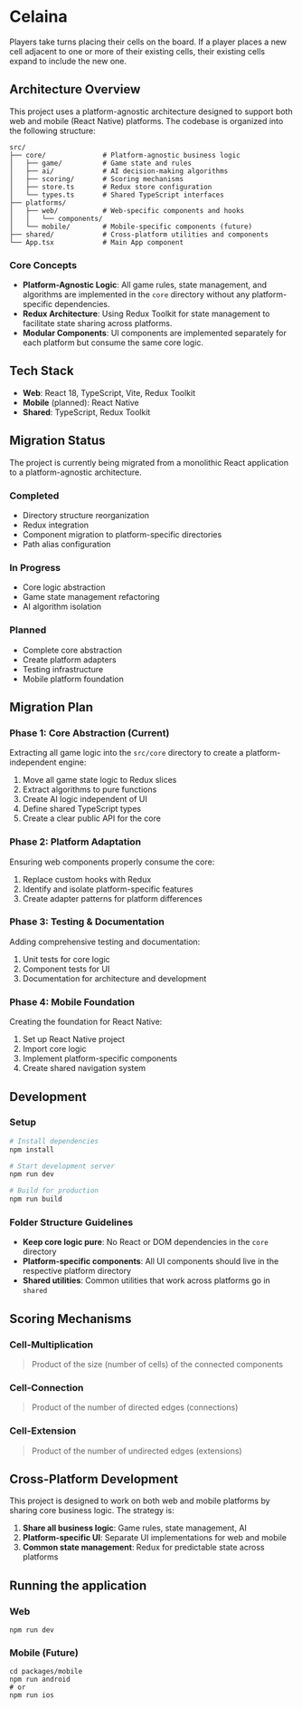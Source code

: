 # Celaina

Players take turns placing their cells on the board. If a player places a new cell adjacent to one or more of their existing cells, their existing cells expand to include the new one.

## Architecture Overview

This project uses a platform-agnostic architecture designed to support both web and mobile (React Native) platforms. The codebase is organized into the following structure:

```
src/
├── core/              # Platform-agnostic business logic
│   ├── game/          # Game state and rules
│   ├── ai/            # AI decision-making algorithms
│   ├── scoring/       # Scoring mechanisms
│   ├── store.ts       # Redux store configuration
│   └── types.ts       # Shared TypeScript interfaces
├── platforms/
│   ├── web/           # Web-specific components and hooks
│   │   └── components/
│   └── mobile/        # Mobile-specific components (future)
├── shared/            # Cross-platform utilities and components
└── App.tsx            # Main App component
```

### Core Concepts

- **Platform-Agnostic Logic**: All game rules, state management, and algorithms are implemented in the `core` directory without any platform-specific dependencies.
- **Redux Architecture**: Using Redux Toolkit for state management to facilitate state sharing across platforms.
- **Modular Components**: UI components are implemented separately for each platform but consume the same core logic.

## Tech Stack

- **Web**: React 18, TypeScript, Vite, Redux Toolkit
- **Mobile** (planned): React Native
- **Shared**: TypeScript, Redux Toolkit

## Migration Status

The project is currently being migrated from a monolithic React application to a platform-agnostic architecture.

### Completed
- Directory structure reorganization
- Redux integration
- Component migration to platform-specific directories
- Path alias configuration

### In Progress
- Core logic abstraction
- Game state management refactoring
- AI algorithm isolation

### Planned
- Complete core abstraction
- Create platform adapters
- Testing infrastructure
- Mobile platform foundation

## Migration Plan

### Phase 1: Core Abstraction (Current)
Extracting all game logic into the `src/core` directory to create a platform-independent engine:

1. Move all game state logic to Redux slices
2. Extract algorithms to pure functions
3. Create AI logic independent of UI
4. Define shared TypeScript types
5. Create a clear public API for the core

### Phase 2: Platform Adaptation
Ensuring web components properly consume the core:

1. Replace custom hooks with Redux
2. Identify and isolate platform-specific features
3. Create adapter patterns for platform differences

### Phase 3: Testing & Documentation
Adding comprehensive testing and documentation:

1. Unit tests for core logic
2. Component tests for UI
3. Documentation for architecture and development

### Phase 4: Mobile Foundation
Creating the foundation for React Native:

1. Set up React Native project
2. Import core logic
3. Implement platform-specific components
4. Create shared navigation system

## Development

### Setup

```bash
# Install dependencies
npm install

# Start development server
npm run dev

# Build for production
npm run build
```

### Folder Structure Guidelines

- **Keep core logic pure**: No React or DOM dependencies in the `core` directory
- **Platform-specific components**: All UI components should live in the respective platform directory
- **Shared utilities**: Common utilities that work across platforms go in `shared`

## Scoring Mechanisms

### Cell-Multiplication
> Product of the size (number of cells) of the connected components

### Cell-Connection
> Product of the number of directed edges (connections)

### Cell-Extension
> Product of the number of undirected edges (extensions)

## Cross-Platform Development

This project is designed to work on both web and mobile platforms by sharing core business logic. The strategy is:

1. **Share all business logic**: Game rules, state management, AI
2. **Platform-specific UI**: Separate UI implementations for web and mobile
3. **Common state management**: Redux for predictable state across platforms


## Running the application

### Web 
```
npm run dev
```

### Mobile (Future)
```
cd packages/mobile
npm run android
# or
npm run ios
```